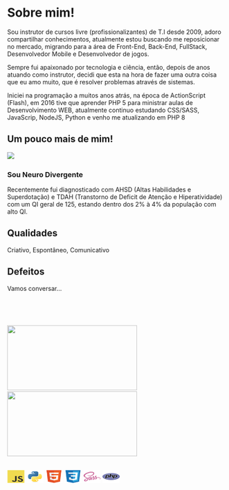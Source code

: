 <h1>Sobre mim!</h1>
<p>Sou instrutor de cursos livre (profissionalizantes) de T.I desde 2009, adoro compartilhar conhecimentos, atualmente estou buscando me reposicionar no mercado, migrando para a área de Front-End, Back-End, FullStack, Desenvolvedor Mobile e Desenvolvedor de jogos.</p>
<p>Sempre fui apaixonado por tecnologia e ciência, então, depois de anos atuando como instrutor, decidi que esta na hora de fazer uma outra coisa que eu amo muito, que é resolver problemas através de sistemas.</p>
<p>Iniciei na programação a muitos anos atrás, na época de ActionScript (Flash), em 2016 tive que aprender PHP 5 para ministrar aulas de Desenvolvimento WEB, atualmente continuo estudando CSS/SASS, JavaScrip, NodeJS, Python e venho me atualizando em PHP 8</p>

<h2>Um pouco mais de mim!</h2>
<div>
  <img width="400px" src="https://pakhotin.org/wp-content/uploads/2024/03/14-1024x683.jpeg">
</div>
<h3>Sou Neuro Divergente</h3>
<p>Recentemente fui diagnosticado com AHSD (Altas Habilidades e Superdotação) e TDAH (Transtorno de Deficit de Atenção e Hiperatividade) com um QI geral de 125, estando dentro dos 2% à 4% da população com alto QI.</p>

<h2>Qualidades</h2>
<p>Criativo, Espontâneo, Comunicativo</p>

<h2>Defeitos</h2>
<p>Vamos conversar...</p>


<br><br>
##


<div>
  <img height="150em" width="300em" src="https://github-readme-stats.vercel.app/api?username=ARibeiroC&show_icons=true&theme=dark">
  <img height="150em" width="300em" src="https://github-readme-stats.vercel.app/api/top-langs/?username=ARibeiroC&layout=compact">
</div>

##
<div style="display: inline_block">
 <img align="center" alt="Ribeiro-JS" height="30" width="40" src="https://raw.githubusercontent.com/devicons/devicon/master/icons/javascript/javascript-original.svg">
 <img align="center" alt="Ribeiro-JS" height="30" width="40" src="https://raw.githubusercontent.com/devicons/devicon/master/icons/python/python-original.svg">
 <img align="center" alt="Ribeiro-JS" height="30" width="40" src="https://raw.githubusercontent.com/devicons/devicon/master/icons/html5/html5-original.svg">
 <img align="center" alt="Ribeiro-JS" height="30" width="40" src="https://raw.githubusercontent.com/devicons/devicon/master/icons/css3/css3-original.svg">
 <img align="center" alt="Ribeiro-JS" height="30" width="40" src="https://raw.githubusercontent.com/devicons/devicon/master/icons/sass/sass-original.svg">
 <img align="center" alt="Ribeiro-JS" height="30" width="40" src="https://raw.githubusercontent.com/devicons/devicon/master/icons/php/php-original.svg">
</div>
